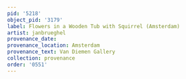 ```yaml
---
pid: '5218'
object_pid: '3179'
label: Flowers in a Wooden Tub with Squirrel (Amsterdam)
artist: janbrueghel
provenance_date:
provenance_location: Amsterdam
provenance_text: Van Diemen Gallery
collection: provenance
order: '0551'
---
```

